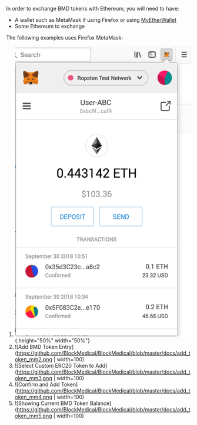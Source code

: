 In order to exchange BMD tokens with Ethereum, you will need to have:

* A wallet such as MetaMask if using Firefox or using [MyEtherWallet](https://www.myetherwallet.com)
* Some Ethereum to exchange

The following examples uses Firefox MetaMask:

1. ![Open MetaMask Wallet](https://github.com/BlockMedical/BlockMedical/blob/master/docs/add_token_mm1.png){:height="50%" width="50%"}
2. ![Add BMD Token Entry](https://github.com/BlockMedical/BlockMedical/blob/master/docs/add_token_mm2.png | width=100)
3. ![Select Custom ERC20 Token to Add](https://github.com/BlockMedical/BlockMedical/blob/master/docs/add_token_mm3.png | width=100)
4. ![Confirm and Add Token](https://github.com/BlockMedical/BlockMedical/blob/master/docs/add_token_mm4.png | width=100)
5. ![Showing Current BMD Token Balance](https://github.com/BlockMedical/BlockMedical/blob/master/docs/add_token_mm5.png | width=100)
